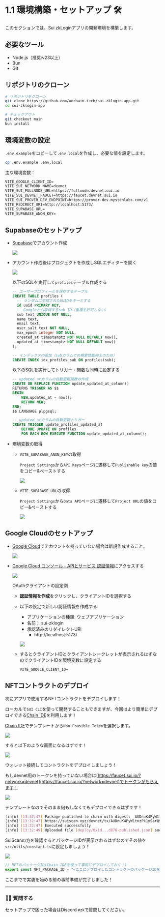 # 1.1 環境構築・セットアップ 🛠

このセクションでは、Sui zkLoginアプリの開発環境を構築します。

## 必要なツール
- Node.js（推奨:v23以上）
- Bun
- Git

## リポジトリのクローン

```bash
# リポジトリをクローン
git clone https://github.com/unchain-tech/sui-zklogin-app.git
cd sui-zklogin-app

# チェックアウト
git checkout main
bun install
```

## 環境変数の設定

`.env.example`をコピーして`.env.local`を作成し、必要な値を設定します。

```bash
cp .env.example .env.local
```


主な環境変数：

```txt
VITE_GOOGLE_CLIENT_ID=
VITE_SUI_NETWORK_NAME=devnet
VITE_SUI_FULLNODE_URL=https://fullnode.devnet.sui.io
VITE_SUI_DEVNET_FAUCET=https://faucet.devnet.sui.io
VITE_SUI_PROVER_DEV_ENDPOINT=https://prover-dev.mystenlabs.com/v1
VITE_REDIRECT_URI=http://localhost:5173/
VITE_SUPABASE_URL=
VITE_SUPABASE_ANON_KEY=
```

## Supabaseのセットアップ

- [Supabase](https://supabase.com/)でアカウント作成

  ![](/images/Sui-zklogin/section-1/1_0.png)

- アカウント作成後はプロジェクトを作成しSQLエディターを開く

  ![](/images/Sui-zklogin/section-1/1_1.png)

  以下のSQLを実行して`profiles`テーブル作成する

  ```sql
  -- ユーザープロフィールを保存するテーブル
  CREATE TABLE profiles (
    -- ランダムに生成されたUUIDをキーとする
    id uuid PRIMARY KEY,
    -- Googleから取得するsub ID（重複を許可しない）
    sub text UNIQUE NOT NULL,
    name text,
    email text,
    user_salt text NOT NULL,
    max_epoch integer NOT NULL,
    created_at timestamptz NOT NULL DEFAULT now(),
    updated_at timestamptz NOT NULL DEFAULT now()
  );

  -- インデックスの追加（subカラムでの検索性能向上のため）
  CREATE INDEX idx_profiles_sub ON profiles(sub);
  ```

  以下のSQLを実行してトリガー・関数も同時に設定する

  ```sql
  -- updated_atカラムの自動更新関数の作成
  CREATE OR REPLACE FUNCTION update_updated_at_column() 
  RETURNS TRIGGER AS $$
  BEGIN
      NEW.updated_at = now();
      RETURN NEW;
  END;
  $$ LANGUAGE plpgsql;

  -- updated_atカラムの自動更新トリガー
  CREATE TRIGGER update_profiles_updated_at
      BEFORE UPDATE ON profiles
      FOR EACH ROW EXECUTE FUNCTION update_updated_at_column();
  ```

- 環境変数の取得

  - `VITE_SUPABASE_ANON_KEY`の取得

    `Project Settings`から`API Keys`ページに遷移して`Publishable key`の値をコピー&ペーストする

    ![](/images/Sui-zklogin/section-1/1_2.png)

  - `VITE_SUPABASE_URL`の取得

    `Project Settings`から`Data API`ページに遷移して`Project URL`の値をコピー&ペーストする

    ![](/images/Sui-zklogin/section-1/1_3.png)

## Google Cloudのセットアップ

- [Google Cloud](https://cloud.google.com)でアカウントを持っていない場合は新規作成すること。

  ![](/images/Sui-zklogin/section-1/1_4.png)

- [Google Cloud コンソール - APIとサービス 認証情報](https://console.cloud.google.com/apis/credentials)にアクセスする

  ![](/images/Sui-zklogin/section-1/1_5.png)

  OAuthクライアントの設定例

  - **認証情報を作成**をクリックし、クライアントIDを選択する
  - 以下の設定で新しい認証情報を作成する
    - アプリケーションの種類: ウェブアプリケーション
    - 名前： sui-zklogin
    - 承認済みのリダイレクトURI
      - http://localhost:5173/

    ![](/images/Sui-zklogin/section-1/1_6.png)

  - するとクライアントIDとクライアントシークレットが表示されるはずなのでクライアントIDを環境変数に設定する

    ```text
    VITE_GOOGLE_CLIENT_ID=
    ```

## NFTコントラクトのデプロイ

次にアプリで使用するNFTコントラクトをデプロイします！

ローカルで`SUI CLI`を使って開発することもできますが、今回はより簡単にデプロイできる[Chain IDE](https://chainide.com)を利用します！

[Chain IDE](https://chainide.com/s/sui/461d77b23e934de4bad422db11cf3d0d)でテンプレートから`Non Fousible Token`を選択します。

![](/images/Sui-zklogin/section-1/1_7.png)

すると以下のような画面になるはずです！

![](/images/Sui-zklogin/section-1/1_8.png)

ウォレット接続してコントラクトをデプロイしましょう！  

もしdevnet用のトークンを持っていない場合は[https://faucet.sui.io/?network=devnet](https://faucet.sui.io/?network=devnet)でトークンがもらえます！

![](/images/Sui-zklogin/section-1/1_9.png)

テンプレートなのでそのまま何もしなくてもデプロイできるはずです！

```bash
[info] [13:32:47] Package published to chain with digest:  AUDnuK4PyW1tnzPk1ySarQSNTz9p87vw7PYfQehEF2MR
[info] [13:32:47] https://suiscan.xyz/devnet/tx/AUDnuK4PyW1tnzPk1ySarQSNTz9p87vw7PYfQehEF2MR
[info] [13:32:47] Executed successfully
[info] [13:32:49] Uploaded file [deploy/0x1d...d876-published.json] successfully!
```

SuiScanの方を確認するとパッケージIDが表示されるはずなのでその値を`src/utils/constant.ts`に設定しましょう！

![](/images/Sui-zklogin/section-1/1_10.png)

```ts
// NFTのパッケージID(Chain IDEを使って事前にデプロイしておく！)
export const NFT_PACKAGE_ID = "<ここにデプロイしたコントラクトのパッケージIDを貼り付ける>";
```

ここまでで実装を始める前の事前準備が完了しました！

---

### 🙋‍♂️ 質問する

セットアップで困った場合はDiscord `#zk`で質問してください。
